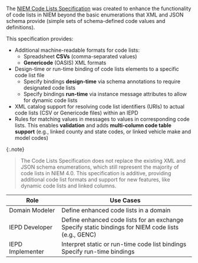 
The [NIEM Code Lists Specification]({{site.data.links.code_list_spec}}) was created to enhance the functionality of code lists in NIEM beyond the basic enumerations that XML and JSON schema provide (simple sets of schema-defined code values and definitions).

This specification provides:

- Additional machine-readable formats for code lists:
  - Spreadsheet **CSVs** (comma-separated values)
  - **Genericode** (OASIS) XML formats
- Design-time or run-time binding of code lists elements to a specific code list file
  - Specify bindings **design-time** via schema annotations to require designated code lists
  - Specify bindings **run-time** via instance message attributes to allow for dynamic code lists
- XML catalog support for resolving code list identifiers (URIs) to actual code lists (CSV or Genericode files) within an IEPD
- Rules for matching values in messages to values in corresponding code lists.  This enables **validation** and adds **multi-column code table support** (e.g., linked county and state codes, or linked vehicle make and model codes)

{:.note}
> The Code Lists Specification does not replace the existing XML and JSON schema enumerations, which still represent the majority of code lists in NIEM 4.0.  This specification is additive, providing additional code list formats and support for new features, like dynamic code lists and linked columns.

| Role | Use Cases |
| ---- | --- |
| Domain Modeler | Define enhanced code lists in a domain |
| IEPD Developer | Define enhanced code lists for an exchange <br> Specify static bindings for NIEM code lists (e.g., GENC) |
| IEPD Implementer | Interpret static or run-time code list bindings <br> Specify run-time bindings |
